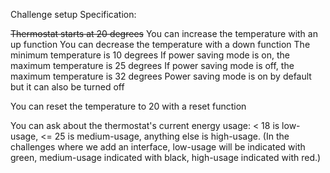 Challenge setup
Specification:

~~Thermostat starts at 20 degrees~~
You can increase the temperature with an up function
You can decrease the temperature with a down function
The minimum temperature is 10 degrees
If power saving mode is on, the maximum temperature is 25 degrees
 If power saving mode is off, the maximum temperature is 32 degrees
Power saving mode is on by default but it can also be turned off

You can reset the temperature to 20 with a reset function

You can ask about the thermostat's current energy usage: < 18 is low-usage, <= 25 is medium-usage, anything else is high-usage.
(In the challenges where we add an interface, low-usage will be indicated with green, medium-usage indicated with black, high-usage indicated with red.)